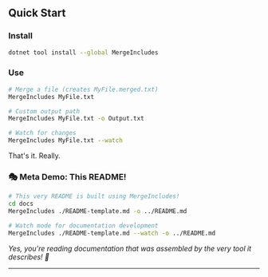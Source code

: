 ## Quick Start

### Install
```bash
dotnet tool install --global MergeIncludes
```

### Use
```bash
# Merge a file (creates MyFile.merged.txt)
MergeIncludes MyFile.txt

# Custom output path
MergeIncludes MyFile.txt -o Output.txt

# Watch for changes
MergeIncludes MyFile.txt --watch
```

That's it. Really.

### 🎭 **Meta Demo: This README!**
```bash
# This very README is built using MergeIncludes!
cd docs
MergeIncludes ./README-template.md -o ../README.md

# Watch mode for documentation development
MergeIncludes ./README-template.md --watch -o ../README.md
```

*Yes, you're reading documentation that was assembled by the very tool it describes! 🤯*

---
